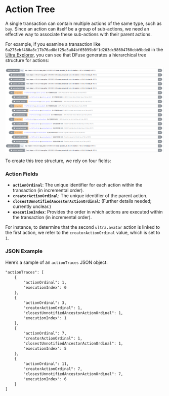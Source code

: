 # Action Tree

A single transaction can contain multiple actions of the same type, such as `buy`. Since an action can itself be a group of sub-actions, we need an effective way to associate these sub-actions with their parent actions.

For example, if you examine a transaction like `6a275ebf480a8c17b76ad8df25a5a84bf65099b8f1d203dc98604760ebb9bde8` in the [Ultra Explorer](https://explorer.mainnet.ultra.io/tx/6a275ebf480a8c17b76ad8df25a5a84bf65099b8f1d203dc98604760ebb9bde8), you can see that DFuse generates a hierarchical tree structure for actions:

![Transaction Action Tree](action-tree.png)

To create this tree structure, we rely on four fields:

### Action Fields

- **`actionOrdinal`**: The unique identifier for each action within the transaction (in incremental order).
- **`creatorActionOrdinal`**: The unique identifier of the parent action.
- **`closestUnnotifiedAncestorActionOrdinal`**: (Further details needed; currently unclear.)
- **`executionIndex`**: Provides the order in which actions are executed within the transaction (in incremental order).

For instance, to determine that the second `ultra.avatar` action is linked to the first action, we refer to the `creatorActionOrdinal` value, which is set to `1`.

### JSON Example

Here’s a sample of an `actionTraces` JSON object:

```
"actionTraces": [
    {
        "actionOrdinal": 1,
        "executionIndex": 0
    },
    {
        "actionOrdinal": 3,
        "creatorActionOrdinal": 1,
        "closestUnnotifiedAncestorActionOrdinal": 1,
        "executionIndex": 1
    },
    {
        "actionOrdinal": 7,
        "creatorActionOrdinal": 1,
        "closestUnnotifiedAncestorActionOrdinal": 1,
        "executionIndex": 5
    },
    {
        "actionOrdinal": 11,
        "creatorActionOrdinal": 7,
        "closestUnnotifiedAncestorActionOrdinal": 7,
        "executionIndex": 6
    }
]
```
